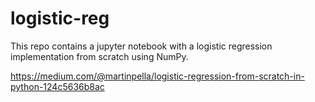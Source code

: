 # logistic-reg
This repo contains a jupyter notebook with a logistic regression implementation from scratch using NumPy.

https://medium.com/@martinpella/logistic-regression-from-scratch-in-python-124c5636b8ac
